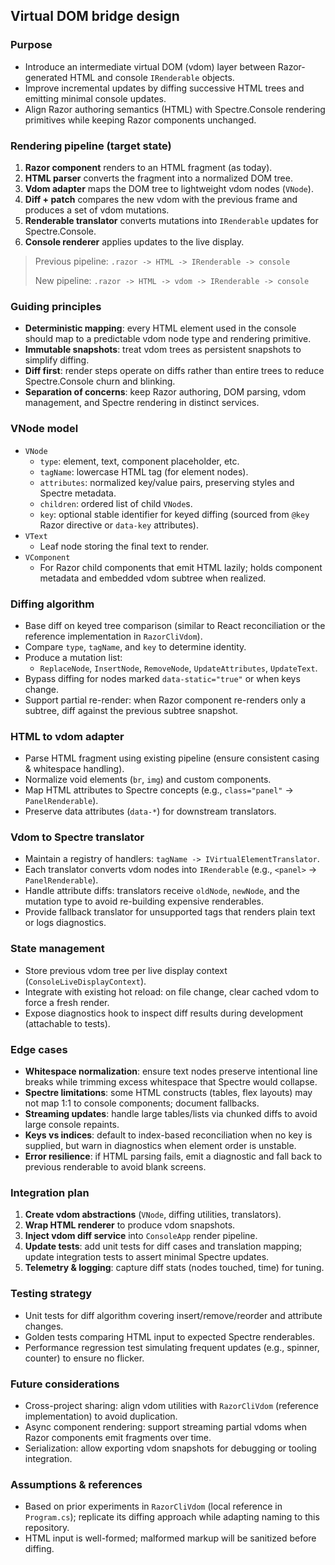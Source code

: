 ## Virtual DOM bridge design

### Purpose
- Introduce an intermediate virtual DOM (vdom) layer between Razor-generated HTML and console `IRenderable` objects.
- Improve incremental updates by diffing successive HTML trees and emitting minimal console updates.
- Align Razor authoring semantics (HTML) with Spectre.Console rendering primitives while keeping Razor components unchanged.

### Rendering pipeline (target state)
1. **Razor component** renders to an HTML fragment (as today).
2. **HTML parser** converts the fragment into a normalized DOM tree.
3. **Vdom adapter** maps the DOM tree to lightweight vdom nodes (`VNode`).
4. **Diff + patch** compares the new vdom with the previous frame and produces a set of vdom mutations.
5. **Renderable translator** converts mutations into `IRenderable` updates for Spectre.Console.
6. **Console renderer** applies updates to the live display.

> Previous pipeline: `.razor -> HTML -> IRenderable -> console`
>
> New pipeline: `.razor -> HTML -> vdom -> IRenderable -> console`

### Guiding principles
- **Deterministic mapping**: every HTML element used in the console should map to a predictable vdom node type and rendering primitive.
- **Immutable snapshots**: treat vdom trees as persistent snapshots to simplify diffing.
- **Diff first**: render steps operate on diffs rather than entire trees to reduce Spectre.Console churn and blinking.
- **Separation of concerns**: keep Razor authoring, DOM parsing, vdom management, and Spectre rendering in distinct services.

### VNode model
- `VNode`
	- `type`: element, text, component placeholder, etc.
	- `tagName`: lowercase HTML tag (for element nodes).
	- `attributes`: normalized key/value pairs, preserving styles and Spectre metadata.
	- `children`: ordered list of child `VNode`s.
	- `key`: optional stable identifier for keyed diffing (sourced from `@key` Razor directive or `data-key` attributes).
- `VText`
	- Leaf node storing the final text to render.
- `VComponent`
	- For Razor child components that emit HTML lazily; holds component metadata and embedded vdom subtree when realized.

### Diffing algorithm
- Base diff on keyed tree comparison (similar to React reconciliation or the reference implementation in `RazorCliVdom`).
- Compare `type`, `tagName`, and `key` to determine identity.
- Produce a mutation list:
	- `ReplaceNode`, `InsertNode`, `RemoveNode`, `UpdateAttributes`, `UpdateText`.
- Bypass diffing for nodes marked `data-static="true"` or when keys change.
- Support partial re-render: when Razor component re-renders only a subtree, diff against the previous subtree snapshot.

### HTML to vdom adapter
- Parse HTML fragment using existing pipeline (ensure consistent casing & whitespace handling).
- Normalize void elements (`br`, `img`) and custom components.
- Map HTML attributes to Spectre concepts (e.g., `class="panel"` -> `PanelRenderable`).
- Preserve data attributes (`data-*`) for downstream translators.

### Vdom to Spectre translator
- Maintain a registry of handlers: `tagName -> IVirtualElementTranslator`.
- Each translator converts vdom nodes into `IRenderable` (e.g., `<panel>` -> `PanelRenderable`).
- Handle attribute diffs: translators receive `oldNode`, `newNode`, and the mutation type to avoid re-building expensive renderables.
- Provide fallback translator for unsupported tags that renders plain text or logs diagnostics.

### State management
- Store previous vdom tree per live display context (`ConsoleLiveDisplayContext`).
- Integrate with existing hot reload: on file change, clear cached vdom to force a fresh render.
- Expose diagnostics hook to inspect diff results during development (attachable to tests).

### Edge cases
- **Whitespace normalization**: ensure text nodes preserve intentional line breaks while trimming excess whitespace that Spectre would collapse.
- **Spectre limitations**: some HTML constructs (tables, flex layouts) may not map 1:1 to console components; document fallbacks.
- **Streaming updates**: handle large tables/lists via chunked diffs to avoid large console repaints.
- **Keys vs indices**: default to index-based reconciliation when no key is supplied, but warn in diagnostics when element order is unstable.
- **Error resilience**: if HTML parsing fails, emit a diagnostic and fall back to previous renderable to avoid blank screens.

### Integration plan
1. **Create vdom abstractions** (`VNode`, diffing utilities, translators).
2. **Wrap HTML renderer** to produce vdom snapshots.
3. **Inject vdom diff service** into `ConsoleApp` render pipeline.
4. **Update tests**: add unit tests for diff cases and translation mapping; update integration tests to assert minimal Spectre updates.
5. **Telemetry & logging**: capture diff stats (nodes touched, time) for tuning.

### Testing strategy
- Unit tests for diff algorithm covering insert/remove/reorder and attribute changes.
- Golden tests comparing HTML input to expected Spectre renderables.
- Performance regression test simulating frequent updates (e.g., spinner, counter) to ensure no flicker.

### Future considerations
- Cross-project sharing: align vdom utilities with `RazorCliVdom` (reference implementation) to avoid duplication.
- Async component rendering: support streaming partial vdoms when Razor components emit fragments over time.
- Serialization: allow exporting vdom snapshots for debugging or tooling integration.

### Assumptions & references
- Based on prior experiments in `RazorCliVdom` (local reference in `Program.cs`); replicate its diffing approach while adapting naming to this repository.
- HTML input is well-formed; malformed markup will be sanitized before diffing.
